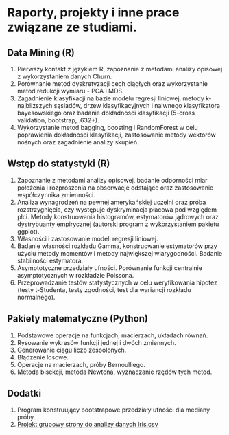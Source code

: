 # Raporty, projekty i inne prace związane ze studiami.

## Data Mining (R)
1. Pierwszy kontakt z językiem R, zapoznanie z metodami analizy opisowej z wykorzystaniem danych Churn.
2. Porównanie metod dyskretyzacji cech ciągłych oraz wykorzystanie metod redukcji wymiaru - PCA i MDS.
3. Zagadnienie klasyfikacji na bazie modelu regresji liniowej, metody k-najbliższych sąsiadów, drzew klasyfikacyjnych i naiwnego klasyfikatora bayesowskiego oraz badanie dokładności klasyfikacji (5-cross validation, bootstrap, .632+).
4. Wykorzystanie metod bagging, boosting i RandomForest w celu poprawienia dokładności klasyfikacji, zastosowanie metody wektorów nośnych oraz zagadnienie analizy skupień. 

## Wstęp do statystyki (R)
1. Zapoznanie z metodami analizy opisowej, badanie odporności miar położenia i rozproszenia na obserwacje odstające oraz zastosowanie współczynnika zmienności.
2. Analiza wynagrodzeń na pewnej amerykańskiej uczelni oraz próba rozstrzygnięcia, czy występuje dyskryminacja płacowa pod względem płci. Metody konstruowania histogramów, estymatorów jądrowych oraz dystrybuanty empirycznej (autorski program z wykorzystaniem pakietu ggplot).
3. Własności i zastosowanie modeli regresji liniowej.
4. Badanie własności rozkładu Gamma, konstruowanie estymatorów przy użyciu metody momentów i metody największej wiarygodności. Badanie stabilności estymatora.
5. Asymptotyczne przedziały ufności. Porównanie funkcji centralnie asymptotycznych w rozkładzie Poissona.
6. Przeprowadzanie testów statystycznych w celu weryfikowania hipotez (testy t-Studenta, testy zgodności, test dla wariancji rozkładu normalnego).

## Pakiety matematyczne (Python)
1. Podstawowe operacje na funkcjach, macierzach, układach równań.
2. Rysowanie wykresów funkcji jednej i dwóch zmiennych.
3. Generowanie ciągu liczb zespolonych.
4. Błądzenie losowe.
5. Operacje na macierzach, próby Bernoulliego.
6. Metoda bisekcji, metoda Newtona, wyznaczanie rzędów tych metod.

## Dodatki
1. Program konstruujący bootstrapowe przedziały ufności dla mediany próby.
2. [Projekt grupowy strony do analizy danych Iris.csv](https://ti-projekt-2020.herokuapp.com)
